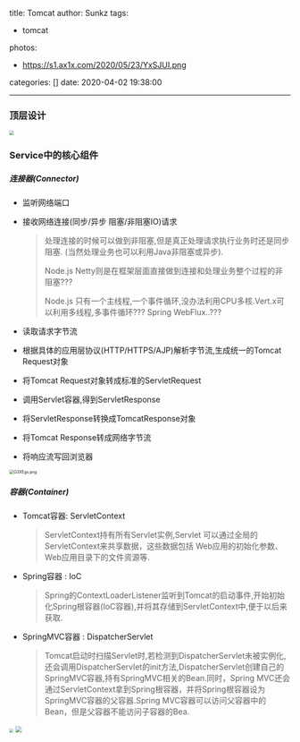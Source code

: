 title: Tomcat
author: Sunkz
tags:
  - tomcat

photos:

- https://s1.ax1x.com/2020/05/23/YxSJUI.png

categories: []
date: 2020-04-02 19:38:00

---
### 顶层设计

<img src="https://s1.ax1x.com/2020/04/01/G30Si9.png" style="zoom:50%;" />

### Service中的核心组件

##### 连接器(Connector) 

- 监听网络端口

- 接收网络连接(同步/异步 阻塞/非阻塞IO)请求

  > 处理连接的时候可以做到非阻塞,但是真正处理请求执行业务时还是同步阻塞. (当然处理业务也可以利用Java非阻塞或异步).
  >
  > Node.js Netty则是在框架层面直接做到连接和处理业务整个过程的非阻塞???
  >
  > Node.js 只有一个主线程,一个事件循环,没办法利用CPU多核.Vert.x可以利用多线程,多事件循环??? Spring WebFlux..???

- 读取请求字节流

- 根据具体的应用层协议(HTTP/HTTPS/AJP)解析字节流,生成统一的Tomcat Request对象

- 将Tomcat Request对象转成标准的ServletRequest

- 调用Servlet容器,得到ServletResponse

- 将ServletResponse转换成TomcatResponse对象

- 将Tomcat Response转成网络字节流

- 将响应流写回浏览器

<img src="https://s1.ax1x.com/2020/04/01/G3XEgs.png" alt="G3XEgs.png" style="zoom:50%;" />

##### 容器(Container) 

- Tomcat容器: ServletContext 

  > ServletContext持有所有Servlet实例,Servlet 可以通过全局的ServletContext来共享数据，这些数据包括 Web应用的初始化参数、Web应用目录下的文件资源等.
  
- Spring容器 : IoC

  > Spring的ContextLoaderListener监听到Tomcat的启动事件,开始初始化Spring根容器(IoC容器),并将其存储到ServletContext中,便于以后来获取.
  
- SpringMVC容器 : DispatcherServlet

  > Tomcat启动时扫描Servlet时,若检测到DispatcherServlet未被实例化,还会调用DispatcherServlet的init方法,DispatcherServlet创建自己的SpringMVC容器,持有SpringMVC相关的Bean.同时，Spring MVC还会通过ServletContext拿到Spring根容器，并将Spring根容器设为SpringMVC容器的父容器.Spring MVC容器可以访问父容器中的Bean，但是父容器不能访问子容器的Bea.

<img src="https://s1.ax1x.com/2020/04/02/GJkfij.png" style="zoom: 45%;" />

<img src="https://s1.ax1x.com/2020/04/02/GYJFOO.png" style="zoom: 67%;" />